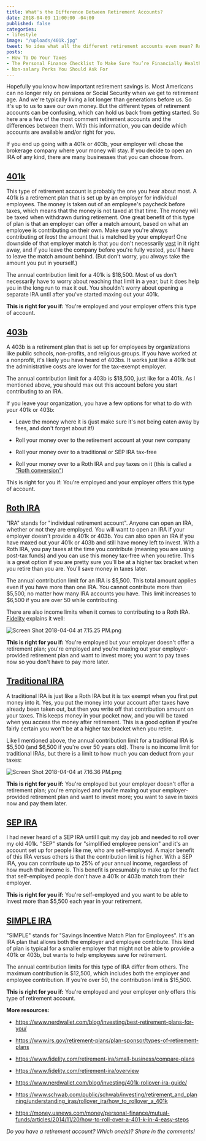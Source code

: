 ```yaml
---
title: What's the Difference Between Retirement Accounts?
date: 2018-04-09 11:00:00 -04:00
published: false
categories:
- lifestyle
image: "/uploads/401k.jpg"
tweet: No idea what all the different retirement accounts even mean? Read more here.
posts:
- How To Do Your Taxes
- The Personal Finance Checklist To Make Sure You’re Financially Healthy
- Non-salary Perks You Should Ask For
---
```


Hopefully you know how important retirement savings is. Most Americans can no longer rely on pensions or Social Security when we get to retirement age. And we're typically living a lot longer than generations before us. So it's up to us to save our own money. But the different types of retirement accounts can be confusing, which can hold us back from getting started. So here are a few of the most comment retirement accounts and the differences between them. With this information, you can decide which accounts are available and/or right for you.

If you end up going with a 401k or 403b, your employer will chose the brokerage company where your money will stay. If you decide to open an IRA of any kind, there are many businesses that you can choose from.

## [401k](https://www.irs.gov/retirement-plans/401k-plans)

This type of retirement account is probably the one you hear about most. A 401k is a retirement plan that is set up by an employer for individual employees. The money is taken out of an employee's paycheck before taxes, which means that the money is not taxed at that time. The money will be taxed when withdrawn during retirement. One great benefit of this type of plan is that an employer can offer a match amount, based on what an employee is contributing on their own. Make sure you're always contributing *at least* the amount that is matched by your employer! One downside of that employer match is that you don't necessarily [vest](http://money.cnn.com/retirement/guide/401k_basics.moneymag/index10.htm) in it right away, and if you leave the company before you're fully vested, you'll have to leave the match amount behind. (But don't worry, you always take the amount you put in yourself.)

The annual contribution limit for a 401k is $18,500. Most of us don't necessarily have to worry about reaching that limit in a year, but it does help you in the long run to max it out. You shouldn't worry about opening a separate IRA until after you've started maxing out your 401k.

**This is right for you if:** You're employed and your employer offers this type of account.

## [403b](https://www.irs.gov/retirement-plans/irc-403b-tax-sheltered-annuity-plans)

A 403b is a retirement plan that is set up for employees by organizations like public schools, non-profits, and religious groups. If you have worked at a nonprofit, it's likely you have heard of 403bs. It works just like a 401k but the administrative costs are lower for the tax-exempt employer.

The annual contribution limit for a 403b is $18,500, just like for a 401k. As I mentioned above, you should max out this account before you start contributing to an IRA.

If you leave your organization, you have a few options for what to do with your 401k or 403b:

* Leave the money where it is (just make sure it's not being eaten away by fees, and don't forget about it!)

* Roll your money over to the retirement account at your new company

* Roll your money over to a traditional or SEP IRA tax-free

* Roll your money over to a Roth IRA and pay taxes on it (this is called a ["Roth conversion"](https://investor.vanguard.com/ira/roth-conversion))

This is right for you if: You're employed and your employer offers this type of account.

## [Roth IRA](https://www.irs.gov/retirement-plans/roth-iras)

"IRA" stands for "individual retirement account". Anyone can open an IRA, whether or not they are employed. You will want to open an IRA if your employer doesn't provide a 401k or 403b. You can also open an IRA if you have maxed out your 401k or 403b and still have money left to invest. With a Roth IRA, you pay taxes at the time you contribute (meaning you are using post-tax funds) and you can use this money tax-free when you retire. This is a great option if you are pretty sure you'll be at a higher tax bracket when you retire than you are. You'll save money in taxes later.

The annual contribution limit for an IRA is $5,500. This total amount applies even if you have more than one IRA. You cannot contribute more than $5,500, no matter how many IRA accounts you have. This limit increases to $6,500 if you are over 50 while contributing.

There are also income limits when it comes to contributing to a Roth IRA. [Fidelity](https://www.fidelity.com/retirement-ira/faq-ira-rules) explains it well:

![Screen Shot 2018-04-04 at 7.15.25 PM.png](/uploads/Screen%20Shot%202018-04-04%20at%207.15.25%20PM.png)

**This is right for you if:** You're employed but your employer doesn't offer a retirement plan; you're employed and you're maxing out your employer-provided retirement plan and want to invest more; you want to pay taxes now so you don't have to pay more later.

## [Traditional IRA](https://www.irs.gov/retirement-plans/traditional-iras)

A traditional IRA is just like a Roth IRA but it is tax exempt when you first put money into it. Yes, you put the money into your account after taxes have already been taken out, but then you write off that contribution amount on your taxes. This keeps money in your pocket now, and you will be taxed when you access the money after retirement. This is a good option if you're fairly certain you won't be at a higher tax bracket when you retire.

Like I mentioned above, the annual contribution limit for a traditional IRA is $5,500 (and $6,500 if you're over 50 years old). There is no income limit for traditional IRAs, but there is a limit to how much you can deduct from your taxes:

![Screen Shot 2018-04-04 at 7.16.36 PM.png](/uploads/Screen%20Shot%202018-04-04%20at%207.16.36%20PM.png)

**This is right for you if:** You're employed but your employer doesn't offer a retirement plan; you're employed and you're maxing out your employer-provided retirement plan and want to invest more; you want to save in taxes now and pay them later.

## [SEP IRA](https://www.irs.gov/retirement-plans/plan-sponsor/simplified-employee-pension-plan-sep)

I had never heard of a SEP IRA until I quit my day job and needed to roll over my old 401k. "SEP" stands for "simplified employee pension" and it's an account set up for people like me, who are self-employed. A major benefit of this IRA versus others is that the contribution limit is higher. With a SEP IRA, you can contribute up to 25% of your annual income, regardless of how much that income is. This benefit is presumably to make up for the fact that self-employed people don't have a 401k or 403b match from their employer.

**This is right for you if:** You're self-employed and you want to be able to invest more than $5,500 each year in your retirement.

## [SIMPLE IRA](https://www.irs.gov/retirement-plans/plan-sponsor/simplified-employee-pension-plan-sep)

"SIMPLE" stands for "Savings Incentive Match Plan for Employees". It's an IRA plan that allows both the employer and employee contribute. This kind of plan is typical for a smaller employer that might not be able to provide a 401k or 403b, but wants to help employees save for retirement.

The annual contribution limits for this type of IRA differ from others. The maximum contribution is $12,500, which includes both the employer and employee contribution. If you're over 50, the contribution limit is $15,500.

**This is right for you if:** You're employed and your employer only offers this type of retirement account.

**More resources:**

* https://www.nerdwallet.com/blog/investing/best-retirement-plans-for-you/

* https://www.irs.gov/retirement-plans/plan-sponsor/types-of-retirement-plans

* https://www.fidelity.com/retirement-ira/small-business/compare-plans

* https://www.fidelity.com/retirement-ira/overview

* https://www.nerdwallet.com/blog/investing/401k-rollover-ira-guide/

* https://www.schwab.com/public/schwab/investing/retirement_and_planning/understanding_iras/rollover_ira/how_to_rollover_a_401k

* https://money.usnews.com/money/personal-finance/mutual-funds/articles/2014/11/20/how-to-roll-over-a-401-k-in-4-easy-steps

*Do you have a retirement account? Which one(s)? Share in the comments!*